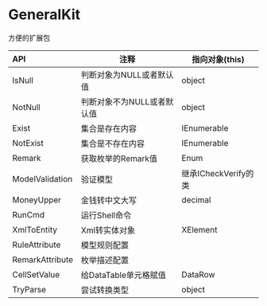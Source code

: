 # GeneralKit
方便的扩展包



| API             | 注释                       | 指向对象(this)       |
| :-------------- | -------------------------- | -------------------- |
| IsNull          | 判断对象为NULL或者默认值   | object               |
| NotNull         | 判断对象不为NULL或者默认值 | object               |
| Exist           | 集合是存在内容             | IEnumerable<T>       |
| NotExist        | 集合是不存在内容           | IEnumerable<T>       |
| Remark          | 获取枚举的Remark值         | Enum                 |
| ModelValidation | 验证模型                   | 继承ICheckVerify的类 |
| MoneyUpper      | 金钱转中文大写             | decimal              |
| RunCmd          | 运行Shell命令              |                      |
| XmlToEntity     | Xml转实体对象              | XElement             |
| RuleAttribute   | 模型规则配置               |                      |
| RemarkAttribute | 枚举描述配置               |                      |
| CellSetValue    | 给DataTable单元格赋值      | DataRow              |
| TryParse        | 尝试转换类型               | object               |


